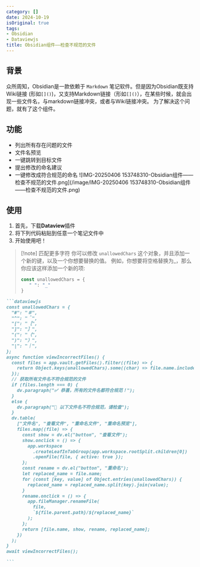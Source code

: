 ```yaml
---
category: []
date: 2024-10-19
isOriginal: true
tags:
- Obsidian
- Dataviewjs
title: Obsidian组件——检查不规范的文件
---
```

## 背景
众所周知，Obsidian是一款依赖于 `Markdown` 笔记软件。但是因为Obsidian既支持Wiki链接 (形如`[]()`)，又支持Markdown链接（形如`[]()`），在某些时候，就会出现一些文件名，与markdown链接冲突，或者与Wiki链接冲突。
为了解决这个问题，就有了这个组件。
## 功能
- 列出所有存在问题的文件
- 文件名预览
- 一键跳转到目标文件
- 提出修改的命名建议
- 一键修改成符合规范的命名
![IMG-20250406 153748310-Obsidian组件——检查不规范的文件.png](/image/IMG-20250406 153748310-Obsidian组件——检查不规范的文件.png)
## 使用
1. 首先，下载**Dataview**插件
2. 将下列代码粘贴到任意一个笔记文件中
3. 开始使用吧！

> [!note] 匹配更多字符
> 你可以修改 `unallowedChars` 这个对象，并且添加一个新的键，以及一个你想要替换的值。
> 例如，你想要将空格替换为_，那么你应该这样添加一个新的项:
> ```js
>const unallowedChars = {
>    " ": "_"
>}
> ```


````markdown
```dataviewjs
const unallowedChars = {
  "#": "＃",
  "^": "＾",
  "[": "［",
  "]": "］",
  "(": "（",
  ")": "）",
  "|": "｜",
};
async function viewIncorrectFiles() {
  const files = app.vault.getFiles().filter((file) => {
    return Object.keys(unallowedChars).some((char) => file.name.includes(char));
  });
  // 获取所有文件名不符合规范的文件
  if (files.length === 0) {
    dv.paragraph("✅ 恭喜，所有的文件名都符合规范！");
  }
  else {
    dv.paragraph("🚨 以下文件名不符合规范，请检查");
  }
  dv.table(
    ["文件名", "查看文件", "重命名文件", "重命名预览"],
    files.map((file) => {
      const show = dv.el("button", "查看文件");
      show.onclick = () => {
        app.workspace
          .createLeafInTabGroup(app.workspace.rootSplit.children[0])
          .openFile(file, { active: true });
      };
      const rename = dv.el("button", "重命名");
      let replaced_name = file.name;
      for (const [key, value] of Object.entries(unallowedChars)) {
        replaced_name = replaced_name.split(key).join(value);
      }
      rename.onclick = () => {
        app.fileManager.renameFile(
          file,
          `${file.parent.path}/${replaced_name}`
        );
      };
      return [file.name, show, rename, replaced_name];
    })
  );
}
await viewIncorrectFiles();

```
````